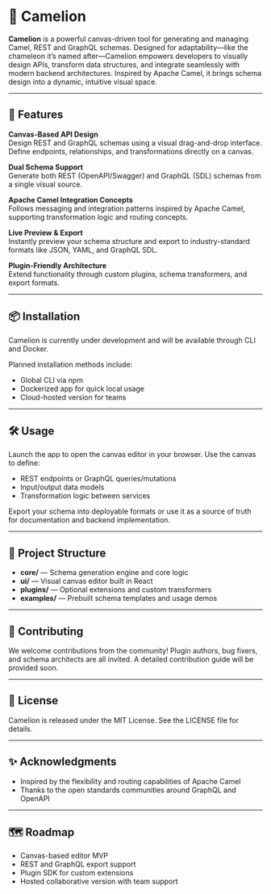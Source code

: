 # 🦎 Camelion

**Camelion** is a powerful canvas-driven tool for generating and managing Camel, REST and GraphQL schemas. Designed for adaptability—like the chameleon it’s named after—Camelion empowers developers to visually design APIs, transform data structures, and integrate seamlessly with modern backend architectures. Inspired by Apache Camel, it brings schema design into a dynamic, intuitive visual space.

---

## 🚀 Features

**Canvas-Based API Design**  
Design REST and GraphQL schemas using a visual drag-and-drop interface. Define endpoints, relationships, and transformations directly on a canvas.

**Dual Schema Support**  
Generate both REST (OpenAPI/Swagger) and GraphQL (SDL) schemas from a single visual source.

**Apache Camel Integration Concepts**  
Follows messaging and integration patterns inspired by Apache Camel, supporting transformation logic and routing concepts.

**Live Preview & Export**  
Instantly preview your schema structure and export to industry-standard formats like JSON, YAML, and GraphQL SDL.

**Plugin-Friendly Architecture**  
Extend functionality through custom plugins, schema transformers, and export formats.

---

## 📦 Installation

Camelion is currently under development and will be available through CLI and Docker.

Planned installation methods include:
- Global CLI via npm
- Dockerized app for quick local usage
- Cloud-hosted version for teams

---

## 🛠️ Usage

Launch the app to open the canvas editor in your browser. Use the canvas to define:
- REST endpoints or GraphQL queries/mutations
- Input/output data models
- Transformation logic between services

Export your schema into deployable formats or use it as a source of truth for documentation and backend implementation.

---

## 📁 Project Structure

- **core/** — Schema generation engine and core logic  
- **ui/** — Visual canvas editor built in React  
- **plugins/** — Optional extensions and custom transformers  
- **examples/** — Prebuilt schema templates and usage demos  

---

## 🤝 Contributing

We welcome contributions from the community! Plugin authors, bug fixers, and schema architects are all invited. A detailed contribution guide will be provided soon.

---

## 📘 License

Camelion is released under the MIT License. See the LICENSE file for details.

---

## ✨ Acknowledgments

- Inspired by the flexibility and routing capabilities of Apache Camel  
- Thanks to the open standards communities around GraphQL and OpenAPI  

---

## 🗺️ Roadmap

- Canvas-based editor MVP  
- REST and GraphQL export support  
- Plugin SDK for custom extensions  
- Hosted collaborative version with team support  

